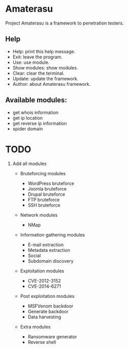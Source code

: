 # Amaterasu
Project Amaterasu is a framework to penetration testers.

## Help
- Help:                                       print this help message.
- Exit:                                       leave the program.
- Use:                                        use module.
- Show modules:                               show modules.
- Clear:                                      clear the terminal.
- Update:                                     update the framework.
- Author:                                     about Amaterasu framework.

## Available modules:
- get whois information
- get ip location
- get reverse ip information
- spider domain

# TODO
1. Add all modules
	- Bruteforcing modules
		- WordPress bruteforce
		- Joomla bruteforce
		- Drupal bruteforce
		- FTP bruteforce
		- SSH bruteforce

	- Network modules
		- NMap

	- Information gathering modules
		- E-mail extraction
		- Metadata extraction
		- Social
		- Subdomain discovery

	- Exploitation modules
		- CVE-2012-3152
		- CVE-2014-6271

	- Post exploitation modules
		- MSFVenom backdoor
		- Generate backdoor
		- Data harvesting

	- Extra modules
		- Ransomware generator
		- Reverse shell
